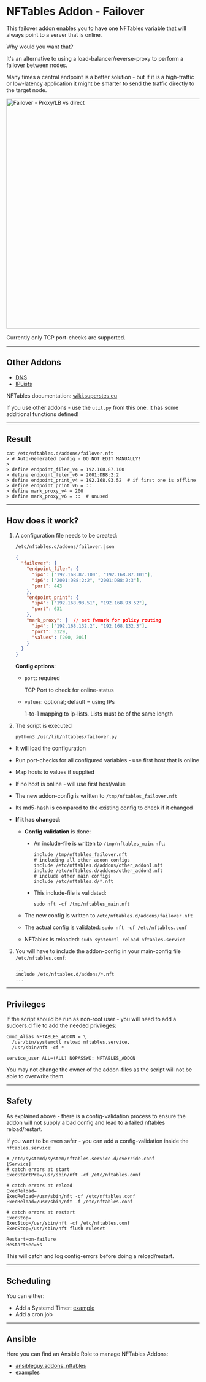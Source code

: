 # NFTables Addon - Failover

This failover addon enables you to have one NFTables variable that will always point to a server that is online.

Why would you want that?

It's an alternative to using a load-balancer/reverse-proxy to perform a failover between nodes.

Many times a central endpoint is a better solution - but if it is a high-traffic or low-latency application it might be smarter to send the traffic directly to the target node.

<img src="https://github.com/superstes/nftables_addon_failover/blob/latest/docs/failover.png" alt="Failover - Proxy/LB vs direct" width="600"/>

Currently only TCP port-checks are supported.

----

## Other Addons

* [DNS](https://github.com/superstes/nftables_addon_dns)
* [IPLists](https://github.com/superstes/nftables_addon_iplist)

NFTables documentation: [wiki.superstes.eu](https://wiki.superstes.eu/en/latest/1/network/firewall_nftables.html)

If you use other addons - use the `util.py` from this one. It has some additional functions defined!

----

## Result

```text
cat /etc/nftables.d/addons/failover.nft 
> # Auto-Generated config - DO NOT EDIT MANUALLY!
> 
> define endpoint_filer_v4 = 192.168.87.100
> define endpoint_filer_v6 = 2001:DB8:2:2
> define endpoint_print_v4 = 192.168.93.52  # if first one is offline
> define endpoint_print_v6 = ::
> define mark_proxy_v4 = 200
> define mark_proxy_v6 = ::  # unused
```

----

## How does it work?

1. A configuration file needs to be created:

    `/etc/nftables.d/addons/failover.json`

    ```json
    {
      "failover": {
        "endpoint_filer": {
          "ip4": ["192.168.87.100", "192.168.87.101"],
          "ip6": ["2001:DB8:2:2", "2001:DB8:2:3"],
          "port": 443
        },
        "endpoint_print": {
          "ip4": ["192.168.93.51", "192.168.93.52"],
          "port": 631
        },
        "mark_proxy": {  // set fwmark for policy routing
          "ip4": ["192.168.132.2", "192.168.132.3"],
          "port": 3129,
          "values": [200, 201]
        }
      }
    }
    ```

    **Config options**:

      * `port`: required

        TCP Port to check for online-status

      * `values`: optional; default = using IPs

        1-to-1 mapping to ip-lists. Lists must be of the same length


2. The script is executed

    `python3 /usr/lib/nftables/failover.py`

  * It will load the configuration
  * Run port-checks for all configured variables - use first host that is online
  * Map hosts to values if supplied
  * If no host is online - will use first host/value
  * The new addon-config is written to `/tmp/nftables_failover.nft`
  * Its md5-hash is compared to the existing config to check if it changed

  * **If it has changed**:
    * **Config validation** is done:

      * An include-file is written to `/tmp/nftables_main.nft`:

        ```nft
        include /tmp/nftables_failover.nft
        # including all other adoon configs
        include /etc/nftables.d/addons/other_addon1.nft
        include /etc/nftables.d/addons/other_addon2.nft
        # include other main configs
        include /etc/nftables.d/*.nft
        ```

      * This include-file is validated:

        `sudo nft -cf /tmp/nftables_main.nft`

    * The new config is written to `/etc/nftables.d/addons/failover.nft`
    * The actual config is validated: `sudo nft -cf /etc/nftables.conf`
    * NFTables is reloaded: `sudo systemctl reload nftables.service`


3. You will have to include the addon-config in your main-config file `/etc/nftables.conf`:

    ```
    ...
    include /etc/nftables.d/addons/*.nft
    ...
    ```

----

## Privileges

If the script should be run as non-root user - you will need to add a sudoers.d file to add the needed privileges:

```text
Cmnd_Alias NFTABLES_ADDON = \
  /usr/bin/systemctl reload nftables.service,
  /usr/sbin/nft -cf *

service_user ALL=(ALL) NOPASSWD: NFTABLES_ADDON
```

You may not change the owner of the addon-files as the script will not be able to overwrite them.

----

## Safety

As explained above - there is a config-validation process to ensure the addon will not supply a bad config and lead to a failed nftables reload/restart.

If you want to be even safer - you can add a config-validation inside the `nftables.service`:

```text
# /etc/systemd/system/nftables.service.d/override.conf
[Service]
# catch errors at start
ExecStartPre=/usr/sbin/nft -cf /etc/nftables.conf

# catch errors at reload
ExecReload=
ExecReload=/usr/sbin/nft -cf /etc/nftables.conf
ExecReload=/usr/sbin/nft -f /etc/nftables.conf

# catch errors at restart
ExecStop=
ExecStop=/usr/sbin/nft -cf /etc/nftables.conf
ExecStop=/usr/sbin/nft flush ruleset

Restart=on-failure
RestartSec=5s
```

This will catch and log config-errors before doing a reload/restart.

----

## Scheduling

You can either:

* Add a Systemd Timer: [example](https://github.com/ansibleguy/addons_nftables/tree/latest/templates/etc/systemd/system)
* Add a cron job

----

## Ansible

Here you can find an Ansible Role to manage NFTables Addons:

* [ansibleguy.addons_nftables](https://github.com/ansibleguy/addons_nftables)
* [examples](https://github.com/ansibleguy/addons_nftables/blob/latest/Example.md)
